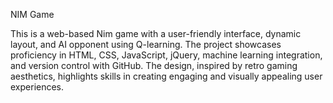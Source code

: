 NIM Game

This is a web-based Nim game with a user-friendly interface, dynamic layout, and AI opponent using Q-learning.
The project showcases proficiency in HTML, CSS, JavaScript, jQuery, machine learning integration, and version control with GitHub.
The design, inspired by retro gaming aesthetics, highlights skills in creating engaging and visually appealing user experiences.
